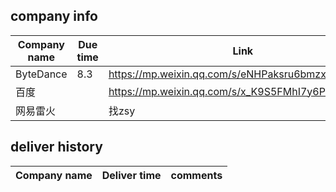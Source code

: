 
## company info
| Company name | Due time | Link |
| -------- | -------- | -------- |
| ByteDance     | 8.3   | https://mp.weixin.qq.com/s/eNHPaksru6bmzxlh1IHGkg   |
| 百度  |    | https://mp.weixin.qq.com/s/x_K9S5FMhI7y6P4oDDxoKA  |  
|网易雷火|   | 找zsy |



## deliver history 
| Company name | Deliver time | comments | 
| -------- | -------- | --------|
